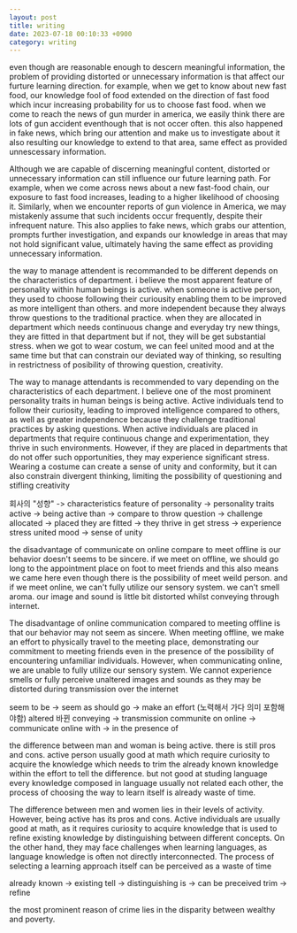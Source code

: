 ```yaml
---
layout: post
title: writing 
date: 2023-07-18 00:10:33 +0900
category: writing
---
```


even though are reasonable enough to descern meaningful information, the problem of providing distorted or unnecessary information is that affect our furture learning direction. for example, when we get to know about new fast food, our knowledge fool of food extended on the direction of fast food which incur increasing probability for us to choose fast food. when we come to reach the news of gun murder in america, we easily think there are lots of gun accident eventhough that is not occer often. this also happened in fake news, which bring our attention and make us to investigate about it also resulting our knowledge to extend to that area, same effect as provided unnescessary information.

Although we are capable of discerning meaningful content, distorted or unnecessary information can still influence our future learning path. For example, when we come across news about a new fast-food chain, our exposure to fast food increases, leading to a higher likelihood of choosing it. Similarly, when we encounter reports of gun violence in America, we may mistakenly assume that such incidents occur frequently, despite their infrequent nature. This also applies to fake news, which grabs our attention, prompts further investigation, and expands our knowledge in areas that may not hold significant value, ultimately having the same effect as providing unnecessary information.

the way to manage attendent is recommanded to be different depends on the characteristics of department. i believe the most apparent feature of personality within human beings is active. when someone is active person, they used to choose following their curiousity enabling them to be improved as more intelligent than others. and more independent because they always throw questions to the traditional practice. when they are allocated in department which needs continuous change and everyday try new things, they are fitted in that department but if not, they will be get substantial stress. when we got to wear costum, we can feel united mood and at the same time but that can constrain our deviated way of thinking, so resulting in restrictness of posibility of throwing question, creativity.

The way to manage attendants is recommended to vary depending on the characteristics of each department. I believe one of the most prominent personality traits in human beings is being active. Active individuals tend to follow their curiosity, leading to improved intelligence compared to others, as well as greater independence because they challenge traditional practices by asking questions. When active individuals are placed in departments that require continuous change and experimentation, they thrive in such environments. However, if they are placed in departments that do not offer such opportunities, they may experience significant stress. Wearing a costume can create a sense of unity and conformity, but it can also constrain divergent thinking, limiting the possibility of questioning and stifling creativity

회사의 "성향" -> characteristics
feature of personality -> personality traits
active -> being active
than -> compare to
throw question -> challenge
allocated -> placed
they are fitted -> they thrive in
get stress -> experience stress
united mood -> sense of unity

the disadvantage of communicate on online compare to meet offline is our behavior doesn't seems to be sincere. if we meet on offline, we should go long to the appointment place on foot to meet friends and this also means we came here even though there is the possibility of meet weild person. and if we meet online, we can't fully utilize our sensory system. we can't smell aroma. our image and sound is little bit distorted whilst conveying through internet. 

The disadvantage of online communication compared to meeting offline is that our behavior may not seem as sincere. When meeting offline, we make an effort to physically travel to the meeting place, demonstrating our commitment to meeting friends even in the presence of the possibility of encountering unfamiliar individuals. However, when communicating online, we are unable to fully utilize our sensory system. We cannot experience smells or fully perceive unaltered images and sounds as they may be distorted during transmission over the internet

seem to be -> seem as
should go -> make an effort (노력해서 가다 의미 포함해야함)
altered 바뀐
conveying -> transmission
communite on online -> communicate online
with -> in the presence of

the difference between man and woman is being active. there is still pros and cons. active person usually good at math which require curiosity to acquire the knowledge which needs to trim the already known knowledge within the effort to tell the difference. but not good at studing language every knowledge composed in language usually not related each other, the process of choosing the way to learn itself is already waste of time.

The difference between men and women lies in their levels of activity. However, being active has its pros and cons. Active individuals are usually good at math, as it requires curiosity to acquire knowledge that is used to refine existing knowledge by distinguishing between different concepts. On the other hand, they may face challenges when learning languages, as language knowledge is often not directly interconnected. The process of selecting a learning approach itself can be perceived as a waste of time

already known -> existing
tell -> distinguishing
is -> can be preceived
trim -> refine

the most prominent reason of crime lies in the disparity between wealthy and poverty. 